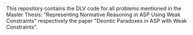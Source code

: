 This repository contains the DLV code for all problems mentioned in the Master Thesis: "Representing Normative Reasoning in ASP Using Weak Constraints" 
respectively the paper "Deontic Paradoxes in ASP with Weak Constraints".
